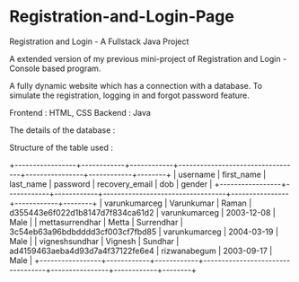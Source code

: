 # Registration-and-Login-Page
Registration and Login - A Fullstack Java Project

A extended version of my previous mini-project of Registration and Login - Console based program.

A fully dynamic website which has a connection with a database. To simulate the registration, logging in and forgot password feature.

Frontend : HTML, CSS
Backend  : Java

The details of the database :

Structure of the table used :

+-----------------+------------+------------+----------------------------------+----------------+------------+--------+
| username        | first_name | last_name  | password                         | recovery_email | dob        | gender |
+-----------------+------------+------------+----------------------------------+----------------+------------+--------+
| varunkumarceg   | Varunkumar | Raman      | d355443e6f022d1b8147d7f834ca61d2 | varunkumarceg  | 2003-12-08 | Male   |
| mettasurrendhar | Metta      | Surrendhar | 3c54eb63a96bdbdddd3cf003cf7fbd85 | varunkumarceg  | 2004-03-19 | Male   |
| vigneshsundhar  | Vignesh    | Sundhar    | ad4159463aeba4d93d7a4f37122fe6e4 | rizwanabegum   | 2003-09-17 | Male   |
+-----------------+------------+------------+----------------------------------+----------------+------------+--------+
